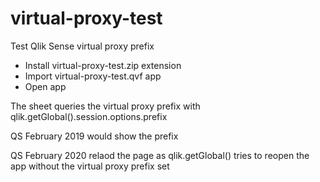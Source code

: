 # virtual-proxy-test

Test Qlik Sense virtual proxy prefix

* Install virtual-proxy-test.zip extension
* Import virtual-proxy-test.qvf app
* Open app

The sheet queries the virtual proxy prefix with
qlik.getGlobal().session.options.prefix

QS February 2019 would show the prefix

QS February 2020 relaod the page as qlik.getGlobal() tries to reopen the app without the virtual proxy prefix set



